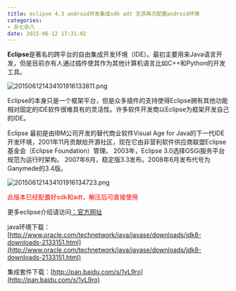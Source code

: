```yaml
---
title: eclipse 4.3 android开发集成sdk adt 无须再次配置android环境
categories:
- 杂七杂八
date: 2015-06-12 17:31:02
---
```


**Eclipse**是著名的跨平台的自由集成开发环境（IDE）。最初主要用来Java语言开发，但是目前亦有人通过插件使其作为其他计算机语言比如C++和Python的开发工具。

![](/upload/2015/06/201506121434101916133811.png "201506121434101916133811.png")

Eclipse的本身只是一个框架平台，但是众多插件的支持使得Eclipse拥有其他功能相对固定的IDE软件很难具有的灵活性。许多软件开发商以Eclipse为框架开发自己的IDE。
<!-- more -->
Eclipse
最初是由IBM公司开发的替代商业软件Visual Age for 
Java的下一代IDE开发环境，2001年11月贡献给开源社区，现在它由非营利软件供应商联盟Eclipse基金会（Eclipse 
Foundation）管理。 2003年，Eclipse 3.0选择OSGi服务平台规范为运行时架构。 
2007年6月，稳定版3.3发布。2008年6月发布代号为Ganymede的3.4版。

![](/upload/2015/06/201506121434101916134723.png "201506121434101916134723.png")

<span style="color: rgb(255, 0, 0);">此版本已经配置好sdk和adt，解压后可直接使用</span>

更多eclipse介绍请访问[：官方网址](http://www.eclipse.org/downloads/packages/eclipse-standard-432/keplersr2)

java环境下载：[http://www.oracle.com/technetwork/java/javase/downloads/jdk8-downloads-2133151.html](http://www.oracle.com/technetwork/java/javase/downloads/jdk8-downloads-2133151.html)

集成套件下载：[http://pan.baidu.com/s/1yL9ro](http://pan.baidu.com/s/1yL9ro)